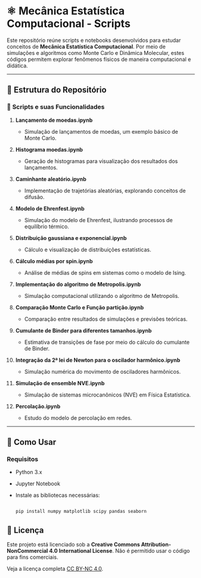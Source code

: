 # ⚛️ Mecânica Estatística Computacional - Scripts

Este repositório reúne scripts e notebooks desenvolvidos para estudar conceitos de **Mecânica Estatística Computacional**. Por meio de simulações e algoritmos como Monte Carlo e Dinâmica Molecular, estes códigos permitem explorar fenômenos físicos de maneira computacional e didática.

---

## 🌌 Estrutura do Repositório

### 📂 **Scripts e suas Funcionalidades**
1. **Lançamento de moedas.ipynb**  
   - Simulação de lançamentos de moedas, um exemplo básico de Monte Carlo.
   
2. **Histograma moedas.ipynb**  
   - Geração de histogramas para visualização dos resultados dos lançamentos.

3. **Caminhante aleatório.ipynb**  
   - Implementação de trajetórias aleatórias, explorando conceitos de difusão.

4. **Modelo de Ehrenfest.ipynb**  
   - Simulação do modelo de Ehrenfest, ilustrando processos de equilíbrio térmico.

5. **Distribuição gaussiana e exponencial.ipynb**  
   - Cálculo e visualização de distribuições estatísticas.

6. **Cálculo médias por spin.ipynb**  
   - Análise de médias de spins em sistemas como o modelo de Ising.

7. **Implementação do algoritmo de Metropolis.ipynb**  
   - Simulação computacional utilizando o algoritmo de Metropolis.

8. **Comparação Monte Carlo e Função partição.ipynb**  
   - Comparação entre resultados de simulações e previsões teóricas.

9. **Cumulante de Binder para diferentes tamanhos.ipynb**  
   - Estimativa de transições de fase por meio do cálculo do cumulante de Binder.

10. **Integração da 2ª lei de Newton para o oscilador harmônico.ipynb**  
    - Simulação numérica do movimento de osciladores harmônicos.

11. **Simulação de ensemble NVE.ipynb**  
    - Simulação de sistemas microcanônicos (NVE) em Física Estatística.

12. **Percolação.ipynb**  
    - Estudo do modelo de percolação em redes.

---

## 🚀 Como Usar

### **Requisitos**
- Python 3.x
- Jupyter Notebook
- Instale as bibliotecas necessárias:
  
  ```bash
  
  pip install numpy matplotlib scipy pandas seaborn


## 📄 Licença

Este projeto está licenciado sob a **Creative Commons Attribution-NonCommercial 4.0 International License**. Não é permitido usar o código para fins comerciais.

Veja a licença completa [CC BY-NC 4.0](/creativecommons.org/licenses/by-nc/4.0/deed.pt-br).
